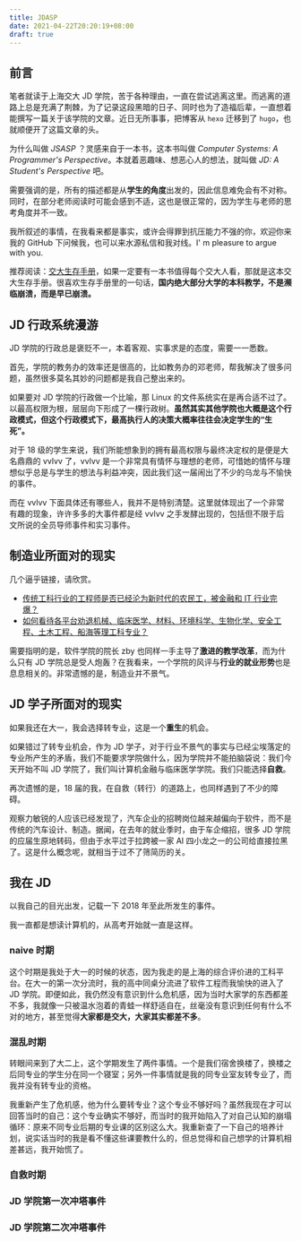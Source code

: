 ```yaml
---
title: JDASP
date: 2021-04-22T20:20:19+08:00
draft: true
---
```


## 前言
笔者就读于上海交大 JD 学院，苦于各种理由，一直在尝试逃离这里。而逃离的道路上总是充满了荆棘，为了记录这段黑暗的日子、同时也为了造福后辈，一直想着能撰写一篇关于该学院的文章。近日无所事事，把博客从 `hexo` 迁移到了 `hugo`，也就顺便开了这篇文章的头。

为什么叫做 *JSASP* ？灵感来自于一本书，这本书叫做 *Computer Systems: A Programmer's Perspective*。本就着恶趣味、想恶心人的想法，就叫做 *JD: A Student's Perspective* 吧。

需要强调的是，所有的描述都是从**学生的角度**出发的，因此信息难免会有不对称。同时，在部分老师阅读时可能会感到不适，这也是很正常的，因为学生与老师的思考角度并不一致。

我所叙述的事情，在我看来都是事实，或许会得罪到抗压能力不强的你，欢迎你来我的 GitHub 下问候我，也可以来水源私信和我对线。I' m pleasure to argue with you.

推荐阅读：[交大生存手册](https://survivesjtu.gitbook.io/survivesjtumanual/)，如果一定要有一本书值得每个交大人看，那就是这本交大生存手册。很喜欢生存手册里的一句话，**国内绝大部分大学的本科教学，不是濒临崩溃，而是早已崩溃。**

## JD 行政系统漫游

JD 学院的行政总是褒贬不一，本着客观、实事求是的态度，需要一一悉数。

首先，学院的教务办的效率还是很高的，比如教务办的邓老师，帮我解决了很多问题，虽然很多莫名其妙的问题都是我自己整出来的。

如果要对 JD 学院的行政做一个比喻，那 Linux 的文件系统实在是再合适不过了。以最高权限为根，层层向下形成了一棵行政树。**虽然其实其他学院也大概是这个行政模式，但这个行政模式下，最高执行人的决策大概率往往会决定学生的“生死”。**

对于 18 级的学生来说，我们所能想象到的拥有最高权限与最终决定权的是便是大名鼎鼎的 vvlvv 了，vvlvv 是一个非常具有情怀与理想的老师，可惜她的情怀与理想似乎总是与学生的想法与利益冲突，因此我们这一届闹出了不少的乌龙与不愉快的事件。

而在 vvlvv 下面具体还有哪些人，我并不是特别清楚。这里就体现出了一个非常有趣的现象，许许多多的大事件都是经 vvlvv 之手发酵出现的，包括但不限于后文所说的全员导师事件和实习事件。

## 制造业所面对的现实

几个逼乎链接，请欣赏。

- [传统工科行业的工程师是否已经沦为新时代的农民工，被金融和 IT 行业完爆？](https://www.zhihu.com/question/26561498)
- [如何看待各平台劝退机械、临床医学、材料、环境科学、生物化学、安全工程、土木工程、船海等理工科专业？](https://www.zhihu.com/question/329519231)

需要指明的是，软件学院的院长 zby 也同样一手主导了**激进的教学改革**，而为什么只有 JD 学院总是受人炮轰？在我看来，一个学院的风评与**行业的就业形势**也是息息相关的。非常遗憾的是，制造业并不景气。

## JD 学子所面对的现实

如果我还在大一，我会选择转专业，这是一个**重生**的机会。

如果错过了转专业机会，作为 JD 学子，对于行业不景气的事实与已经尘埃落定的专业所产生的矛盾，我们不能要求学院做什么，因为学院并不能拍脑袋说：我们今天开始不叫 JD 学院了，我们叫计算机金融与临床医学学院。我们只能选择**自救**。

再次遗憾的是，18 届的我，在自救（转行）的道路上，也同样遇到了不少的障碍。

观察力敏锐的人应该已经发现了，汽车企业的招聘岗位越来越偏向于软件，而不是传统的汽车设计、制造。据闻，在去年的就业季时，由于车企缩招，很多 JD 学院的应届生原地转码，但由于水平过于拉跨被一家 AI 四小龙之一的公司给直接拉黑了。这是什么概念呢，就相当于过不了筛简历的关。

## 我在 JD

以我自己的目光出发，记载一下 2018 年至此所发生的事件。

我一直都是想读计算机的，从高考开始就一直是这样。

### naive 时期

这个时期是我处于大一的时候的状态，因为我走的是上海的综合评价进的工科平台。在大一的第一次分流时，我的高中同桌分流进了软件工程而我愉快的进入了 JD 学院。即便如此，我仍然没有意识到什么危机感，因为当时大家学的东西都差不多，我就像一只被温水泡着的青蛙一样舒适自在，丝毫没有意识到任何有什么不对的地方，甚至觉得**大家都是交大，大家其实都差不多**。

### 混乱时期

转眼间来到了大二上，这个学期发生了两件事情。一个是我们宿舍换楼了，换楼之后同专业的学生分在同一个寝室；另外一件事情就是我的同专业室友转专业了，而我并没有转专业的资格。

我重新产生了危机感，他为什么要转专业？这个专业不够好吗？虽然我现在才可以回答当时的自己：这个专业确实不够好，而当时的我开始陷入了对自己认知的崩塌循环：原来不同专业后期的专业课的区别这么大。我重新查了一下自己的培养计划，说实话当时的我是看不懂这些课要教什么的，但总觉得和自己想学的计算机相差甚远，我开始慌了。

### 自救时期

### JD 学院第一次冲塔事件

### JD 学院第二次冲塔事件